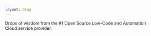 ```yaml
---
layout: blog
---
```


Drops of wisdom from the #1 Open Source Low-Code and Automation Cloud service provider.
